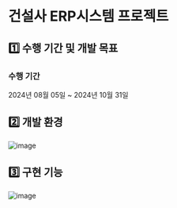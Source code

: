 # 건설사 ERP시스템 프로젝트


## 1️⃣ 수행 기간 및 개발 목표

### 수행 기간
2024년 08월 05일 ~ 2024년 10월 31일

## 2️⃣ 개발 환경
![image](https://github.com/user-attachments/assets/fc5ec4a8-e687-466b-93f0-9b99942d29f3)


## 3️⃣ 구현 기능
![image](https://github.com/user-attachments/assets/b2107686-409a-4f0d-9c41-a968d3f8b73a)

